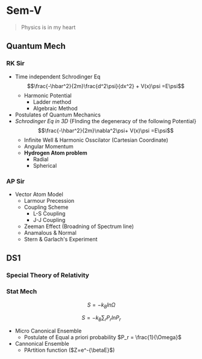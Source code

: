 # Sem-V
>Physics is in my heart
## Quantum Mech
### RK Sir
* Time independent Schrodinger Eq
$$\frac{-\hbar^2}{2m}\frac{d^2\psi}{dx^2} + V(x)\psi =E\psi$$
  * Harmonic Potential
    * Ladder method
    * Algebraic Method
* Postulates of Quantum Mechanics
* *Schrodinger Eq in 3D* {FInding the degeneracy of the following Potential}
  $$\frac{-\hbar^2}{2m}\nabla^2\psi+ V(x)\psi =E\psi$$
  * Infinite Well & Harmonic Osscilator (Cartesian Coordinate)
  * Angular Momentum
  * **Hydrogen Atom problem**
    * Radial
    * Spherical 
### AP Sir
* Vector Atom Model
  * Larmour Precession
  * Coupling Scheme
    * L-S Coupling
    * J-J Coupling
  * Zeeman Effect (Broadning of Spectrum line)
   * Anamalous & Normal
  * Stern & Garlach's Experiment
 ## DS1
 ### Special Theory of Relativity
 ### Stat Mech
 $$S= -k_Bln\Omega$$
 
 $$S = -k_B\sum_r P_rlnP_r$$
 
 * Micro Canonical Ensemble
   * Postulate of Equal a priori probability  $P_r = \frac{1}{\Omega}$
 * Cannonical Ensemble
   * PArtition function ($Z=e^-{\betaE}$)
